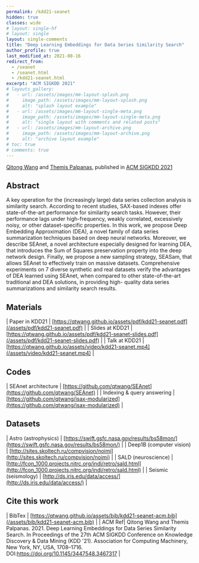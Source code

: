 ```yaml
---
permalink: /kdd21-seanet
hidden: true
classes: wide
# layout: single-hf
# layout: single
layout: single-comments
title: "Deep Learning Embeddings for Data Series Similarity Search"
author_profile: true
last_modified_at: 2021-08-16
redirect_from: 
  - /seanet
  - /seanet.html
  - /kdd21-seanet.html
excerpt: "ACM SIGKDD 2021"
# layouts_gallery:
#   - url: /assets/images/mm-layout-splash.png
#     image_path: /assets/images/mm-layout-splash.png
#     alt: "splash layout example"
#   - url: /assets/images/mm-layout-single-meta.png
#     image_path: /assets/images/mm-layout-single-meta.png
#     alt: "single layout with comments and related posts"
#   - url: /assets/images/mm-layout-archive.png
#     image_path: /assets/images/mm-layout-archive.png
#     alt: "archive layout example"
# toc: true
# comments: true
---
```


[Qitong Wang](https://qtwang.github.io/) and [Themis Palpanas](http://helios.mi.parisdescartes.fr/~themisp/home.html), published in [ACM SIGKDD 2021](https://www.kdd.org/kdd2021/)

## Abstract

A key operation for the (increasingly large) data series collection analysis is similarity search. According to recent studies, SAX-based indexes offer state-of-the-art performance for similarity search tasks. However, their performance lags under high-frequency, weakly correlated, excessively noisy, or other dataset-specific properties. In this work, we propose Deep Embedding Approximation (DEA), a novel family of data series summarization techniques based on deep neural networks. Moreover, we describe SEAnet, a novel architecture especially designed for learning DEA, that introduces the Sum of Squares preservation property into the deep network design. Finally, we propose a new sampling strategy, SEASam, that allows SEAnet to effectively train on massive datasets. Comprehensive experiments on 7 diverse synthetic and real datasets verify the advantages of DEA learned using SEAnet, when compared to other state-of-the-art traditional and DEA solutions, in providing high- quality data series summarizations and similarity search results.

## Materials

| Paper in KDD21 | [https://qtwang.github.io/assets/pdf/kdd21-seanet.pdf](/assets/pdf/kdd21-seanet.pdf) |
| Slides at KDD21 | [https://qtwang.github.io/assets/pdf/kdd21-seanet-slides.pdf](/assets/pdf/kdd21-seanet-slides.pdf) |
| Talk at KDD21 | [https://qtwang.github.io/assets/video/kdd21-seanet.mp4](/assets/video/kdd21-seanet.mp4) |

## Codes

| SEAnet architecture | [https://github.com/qtwang/SEAnet](https://github.com/qtwang/SEAnet) |
| Indexing & query answering | [https://github.com/qtwang/isax-modularized](https://github.com/qtwang/isax-modularized) |

## Datasets

| Astro (astrophysics) | [https://swift.gsfc.nasa.gov/results/bs58mon/](https://swift.gsfc.nasa.gov/results/bs58mon/) |
| Deep1B (computer vision) | [http://sites.skoltech.ru/compvision/noimi](http://sites.skoltech.ru/compvision/noimi) |
| SALD (neuroscience) | [http://fcon_1000.projects.nitrc.org/indi/retro/sald.html](http://fcon_1000.projects.nitrc.org/indi/retro/sald.html) |
| Seismic (seismology) | [http://ds.iris.edu/data/access/](http://ds.iris.edu/data/access/) |

## Cite this work

| BibTex | [https://qtwang.github.io/assets/bib/kdd21-seanet-acm.bib](/assets/bib/kdd21-seanet-acm.bib) |
| ACM Ref| Qitong Wang and Themis Palpanas. 2021. Deep Learning Embeddings for Data Series Similarity Search. In Proceedings of the 27th ACM SIGKDD Conference on Knowledge Discovery & Data Mining (KDD '21). Association for Computing Machinery, New York, NY, USA, 1708–1716. DOI:https://doi.org/10.1145/3447548.3467317
 |
